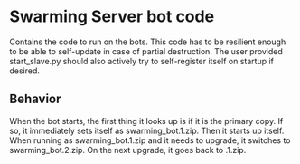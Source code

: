 Swarming Server bot code
========================

Contains the code to run on the bots. This code has to be resilient enough to be
able to self-update in case of partial destruction. The user provided
start_slave.py should also actively try to self-register itself on startup if
desired.


Behavior
--------

When the bot starts, the first thing it looks up is if it is the primary copy.
If so, it immediately sets itself as swarming_bot.1.zip. Then it starts up
itself. When running as swarming_bot.1.zip and it needs to upgrade, it switches
to swarming_bot.2.zip. On the next upgrade, it goes back to .1.zip.
